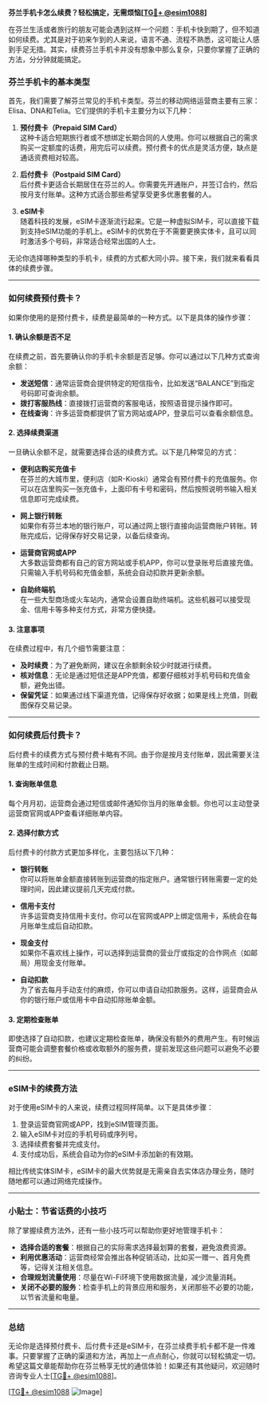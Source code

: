 **芬兰手机卡怎么续费？轻松搞定，无需烦恼[[TG💪+ @esim1088](https://t.me/s/esim1088)]**

在芬兰生活或者旅行的朋友可能会遇到这样一个问题：手机卡快到期了，但不知道如何续费。尤其是对于初来乍到的人来说，语言不通、流程不熟悉，这可能让人感到手足无措。其实，续费芬兰手机卡并没有想象中那么复杂，只要你掌握了正确的方法，分分钟就能搞定。

### 芬兰手机卡的基本类型

首先，我们需要了解芬兰常见的手机卡类型。芬兰的移动网络运营商主要有三家：Elisa、DNA和Telia。它们提供的手机卡主要分为以下几种：

1. **预付费卡（Prepaid SIM Card）**  
   这种卡适合短期旅行者或不想绑定长期合同的人使用。你可以根据自己的需求购买一定额度的话费，用完后可以续费。预付费卡的优点是灵活方便，缺点是通话资费相对较高。

2. **后付费卡（Postpaid SIM Card）**  
   后付费卡更适合长期居住在芬兰的人。你需要先开通账户，并签订合约，然后按月支付账单。这种方式适合那些希望享受更多优惠套餐的人。

3. **eSIM卡**  
   随着科技的发展，eSIM卡逐渐流行起来。它是一种虚拟SIM卡，可以直接下载到支持eSIM功能的手机上。eSIM卡的优势在于不需要更换实体卡，且可以同时激活多个号码，非常适合经常出国的人士。

无论你选择哪种类型的手机卡，续费的方式都大同小异。接下来，我们就来看看具体的续费步骤。

---

### 如何续费预付费卡？

如果你使用的是预付费卡，续费是最简单的一种方式。以下是具体的操作步骤：

#### 1. 确认余额是否不足
在续费之前，首先要确认你的手机卡余额是否足够。你可以通过以下几种方式查询余额：
- **发送短信**：通常运营商会提供特定的短信指令，比如发送“BALANCE”到指定号码即可查询余额。
- **拨打客服热线**：直接拨打运营商的客服电话，按照语音提示操作即可。
- **在线查询**：许多运营商都提供了官方网站或APP，登录后可以查看余额信息。

#### 2. 选择续费渠道
一旦确认余额不足，就需要选择合适的续费方式。以下是几种常见的方式：

- **便利店购买充值卡**  
  在芬兰的大城市里，便利店（如R-Kioski）通常会有预付费卡的充值服务。你可以在店里购买一张充值卡，上面印有卡号和密码，然后按照说明书输入相关信息即可完成续费。

- **网上银行转账**  
  如果你有芬兰本地的银行账户，可以通过网上银行直接向运营商账户转账。转账完成后，记得保存好交易记录，以备后续查询。

- **运营商官网或APP**  
  大多数运营商都有自己的官方网站或手机APP，你可以登录账号后直接充值。只需输入手机号码和充值金额，系统会自动扣款并更新余额。

- **自助终端机**  
  在一些大型商场或火车站内，通常会设置自助终端机。这些机器可以接受现金、信用卡等多种支付方式，非常方便快捷。

#### 3. 注意事项
在续费过程中，有几个细节需要注意：
- **及时续费**：为了避免断网，建议在余额剩余较少时就进行续费。
- **核对信息**：无论是通过短信还是APP充值，都要仔细核对手机号码和充值金额，避免出错。
- **保留凭证**：如果通过线下渠道充值，记得保存好收据；如果是线上充值，则截图保存交易记录。

---

### 如何续费后付费卡？

后付费卡的续费方式与预付费卡略有不同。由于你是按月支付账单，因此需要关注账单的生成时间和付款截止日期。

#### 1. 查询账单信息
每个月月初，运营商会通过短信或邮件通知你当月的账单金额。你也可以主动登录运营商官网或APP查看详细账单内容。

#### 2. 选择付款方式
后付费卡的付款方式更加多样化，主要包括以下几种：

- **银行转账**  
  你可以将账单金额直接转账到运营商的指定账户。通常银行转账需要一定的处理时间，因此建议提前几天完成付款。

- **信用卡支付**  
  许多运营商支持信用卡支付。你可以在官网或APP上绑定信用卡，系统会在每月账单生成后自动扣款。

- **现金支付**  
  如果你不喜欢线上操作，可以选择到运营商的营业厅或指定的合作网点（如邮局）用现金支付账单。

- **自动扣款**  
  为了省去每月手动支付的麻烦，你可以申请自动扣款服务。这样，运营商会从你的银行账户或信用卡中自动扣除账单金额。

#### 3. 定期检查账单
即使选择了自动扣款，也建议定期检查账单，确保没有额外的费用产生。有时候运营商可能会调整套餐价格或收取额外的服务费，提前发现这些问题可以避免不必要的纠纷。

---

### eSIM卡的续费方法

对于使用eSIM卡的人来说，续费过程同样简单。以下是具体步骤：

1. 登录运营商官网或APP，找到eSIM管理页面。
2. 输入eSIM卡对应的手机号码或序列号。
3. 选择续费套餐并完成支付。
4. 支付成功后，系统会自动为你的eSIM卡添加新的有效期。

相比传统实体SIM卡，eSIM卡的最大优势就是无需亲自去实体店办理业务，随时随地都可以通过网络完成操作。

---

### 小贴士：节省话费的小技巧

除了掌握续费方法外，还有一些小技巧可以帮助你更好地管理手机卡：

- **选择合适的套餐**：根据自己的实际需求选择最划算的套餐，避免浪费资源。
- **利用优惠活动**：运营商经常会推出各种促销活动，比如买一赠一、首月免费等，记得关注相关信息。
- **合理规划流量使用**：尽量在Wi-Fi环境下使用数据流量，减少流量消耗。
- **关闭不必要的服务**：检查手机上的背景应用和服务，关闭那些不必要的功能，以节省流量和电量。

---

### 总结

无论你是选择预付费卡、后付费卡还是eSIM卡，在芬兰续费手机卡都不是一件难事。只要掌握了正确的渠道和方法，再加上一点点耐心，你就可以轻松搞定一切。希望这篇文章能帮助你在芬兰畅享无忧的通信体验！如果还有其他疑问，欢迎随时咨询专业人士[[TG💪+ @esim1088](https://t.me/s/esim1088)]。

[[TG💪+ @esim1088](https://t.me/s/esim1088) ![Image](https://i.postimg.cc/4NQfJmqS/Snipaste-2025-05-13-00-14-12.png)]